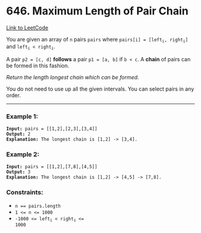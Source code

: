 # 646. Maximum Length of Pair Chain

[Link to LeetCode](https://leetcode.com/problems/maximum-length-of-pair-chain/)

You are given an array of `n` pairs `pairs` where <code>pairs[i] = [left<sub>i</sub>, right<sub>i</sub>]</code> and <code>left<sub>i</sub> < right<sub>i</sub></code>.

A pair `p2 = [c, d]` **follows** a pair `p1 = [a, b]` if `b < c`. A **chain** of pairs can be formed in this fashion.

_Return the length longest chain which can be formed._

You do not need to use up all the given intervals. You can select pairs in any order.

---

### Example 1:

<pre><code><strong>Input:</strong> pairs = [[1,2],[2,3],[3,4]]
<strong>Output:</strong> 2
<strong>Explanation:</strong> The longest chain is [1,2] -> [3,4].</code></pre>

### Example 2:

<pre><code><strong>Input:</strong> pairs = [[1,2],[7,8],[4,5]]
<strong>Output:</strong> 3
<strong>Explanation:</strong> The longest chain is [1,2] -> [4,5] -> [7,8].</code></pre>

### Constraints:

* `n == pairs.length`
* `1 <= n <= 1000`
* <code>-1000 <= left<sub>i</sub> < right<sub>i</sub> <= 1000</code>
